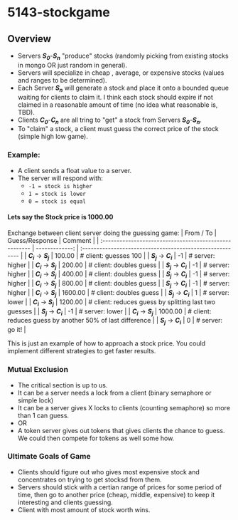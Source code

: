 # 5143-stockgame

## Overview

- Servers ***S***<sub>***0***</sub>-***S***<sub>***n***</sub> "produce" stocks (randomly picking from existing stocks in mongo OR just random in general).
- Servers will specialize in cheap , average, or expensive stocks (values and ranges to be determined).
- Each Server ***S***<sub>***n***</sub> will generate a stock and place it onto a bounded queue waiting for clients to claim it. I think each stock should expire if not claimed in a reasonable amount of time (no idea what reasonable is, TBD).
- Clients ***C***<sub>***0***</sub>-***C***<sub>***n***</sub> are all tring to "get" a stock from Servers ***S***<sub>***0***</sub>-***S***<sub>***n***</sub>. 
- To "claim" a stock, a client must guess the correct price of the stock (simple high low game).

### Example:

- A client sends a float value to a server.
- The server will respond with:
  -  `-1 = stock is higher`
  -  `1 = stock is lower`
  -  `0 = stock is equal`

####  Lets say the Stock price is 1000.00

Exchange between client server doing the guessing game:
| From / To                                              | Guess/Response | Comment                                                   |
| :----------------------------------------------------- | -------------: | :-------------------------------------------------------- |
| ***C***<sub>***i***</sub> -> ***S***<sub>***j***</sub> |         100.00 | # client: guesses 100                                     |
| ***S***<sub>***j***</sub> -> ***C***<sub>***i***</sub> |             -1 | # server: higher                                          |
| ***C***<sub>***i***</sub> -> ***S***<sub>***j***</sub> |         200.00 | # client: doubles guess                                   |
| ***S***<sub>***j***</sub> -> ***C***<sub>***i***</sub> |             -1 | # server: higher                                          |
| ***C***<sub>***i***</sub> -> ***S***<sub>***j***</sub> |         400.00 | # client: doubles guess                                   |
| ***S***<sub>***j***</sub> -> ***C***<sub>***i***</sub> |             -1 | # server: higher                                          |
| ***C***<sub>***i***</sub> -> ***S***<sub>***j***</sub> |         800.00 | # client: doubles guess                                   |
| ***S***<sub>***j***</sub> -> ***C***<sub>***i***</sub> |             -1 | # server: higher                                          |
| ***C***<sub>***i***</sub> -> ***S***<sub>***j***</sub> |        1600.00 | # client: doubles guess                                   |
| ***S***<sub>***j***</sub> -> ***C***<sub>***i***</sub> |              1 | # server: lower                                           |
| ***C***<sub>***i***</sub> -> ***S***<sub>***j***</sub> |        1200.00 | # client: reduces guess by splitting last two guesses     |
| ***S***<sub>***j***</sub> -> ***C***<sub>***i***</sub> |             -1 | # server: lower                                           |
| ***C***<sub>***i***</sub> -> ***S***<sub>***j***</sub> |        1000.00 | # client: reduces guess by another 50% of last difference |
| ***S***<sub>***j***</sub> -> ***C***<sub>***i***</sub> |              0 | # server: go it!                                          |

This is just an example of how to approach a stock price. You could implement different strategies to get faster results.

### Mutual Exclusion

- The critical section is up to us. 
- It can be a server needs a lock from a client (binary semaphore or simple lock)
- It can be a server gives X locks to clients (counting semaphore) so more than 1 can guess.
- OR
- A token server gives out tokens that gives clients the chance to guess. We could then compete for tokens as well some how. 


### Ultimate Goals of Game

- Clients should figure out who gives most expensive stock and concentrates on trying to get stocksd from them.
- Servers should stick with a certian range of prices for some period of time, then go to another price (cheap, middle, expensive) to keep it interesting and clients guessing.
- Client with most amount of stock worth wins.

